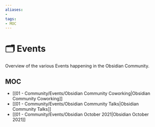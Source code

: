```yaml
---
aliases:
- 
tags: 
- MOC
---
```


# 🗂️ Events

Overview of the various Events happening in the Obsidian Community.

## MOC

-  [[01 - Community/Events/Obsidian Community Coworking|Obsidian Community Coworking]]
-  [[01 - Community/Events/Obsidian Community Talks|Obsidian Community Talks]]
-  [[01 - Community/Events/Obsidian October 2021|Obsidian October 2021]]
